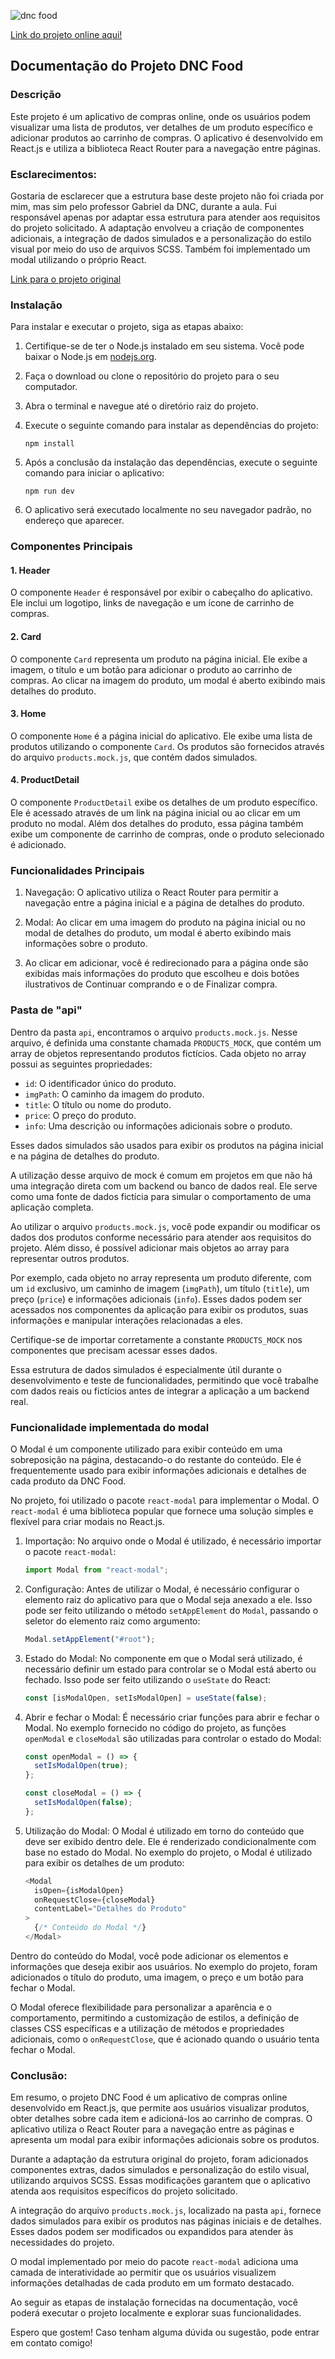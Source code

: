 ![dnc food](https://github.com/danibenfica/dnc-food/assets/103818625/2fb54b8b-4c9f-49e5-8e81-a2315e783011)

[Link do projeto online aqui!](https://dnc-food.vercel.app/)


## Documentação do Projeto DNC Food

### Descrição
Este projeto é um aplicativo de compras online, onde os usuários podem visualizar uma lista de produtos, ver detalhes de um produto específico e adicionar produtos ao carrinho de compras. O aplicativo é desenvolvido em React.js e utiliza a biblioteca React Router para a navegação entre páginas.

### Esclarecimentos:

Gostaria de esclarecer que a estrutura base deste projeto não foi criada por mim, mas sim pelo professor Gabriel da DNC, durante a aula. Fui responsável apenas por adaptar essa estrutura para atender aos requisitos do projeto solicitado.
A adaptação envolveu a criação de componentes adicionais, a integração de dados simulados e a personalização do estilo visual por meio do uso de arquivos SCSS. Também foi implementado um modal utilizando o próprio React.

[Link para o projeto original](https://github.com/gabrielss97/dnc-ecommerce-dinamicc)



### Instalação
Para instalar e executar o projeto, siga as etapas abaixo:

1. Certifique-se de ter o Node.js instalado em seu sistema. Você pode baixar o Node.js em [nodejs.org](https://nodejs.org/).

2. Faça o download ou clone o repositório do projeto para o seu computador.

3. Abra o terminal e navegue até o diretório raiz do projeto.

4. Execute o seguinte comando para instalar as dependências do projeto:
   ```
   npm install
   ```

5. Após a conclusão da instalação das dependências, execute o seguinte comando para iniciar o aplicativo:
   ```
   npm run dev
   ```

6. O aplicativo será executado localmente no seu navegador padrão, no endereço que aparecer. 

### Componentes Principais

#### 1. Header
O componente `Header` é responsável por exibir o cabeçalho do aplicativo. Ele inclui um logotipo, links de navegação e um ícone de carrinho de compras.

#### 2. Card
O componente `Card` representa um produto na página inicial. Ele exibe a imagem, o título e um botão para adicionar o produto ao carrinho de compras. Ao clicar na imagem do produto, um modal é aberto exibindo mais detalhes do produto.

#### 3. Home
O componente `Home` é a página inicial do aplicativo. Ele exibe uma lista de produtos utilizando o componente `Card`. Os produtos são fornecidos através do arquivo `products.mock.js`, que contém dados simulados.

#### 4. ProductDetail
O componente `ProductDetail` exibe os detalhes de um produto específico. Ele é acessado através de um link na página inicial ou ao clicar em um produto no modal. Além dos detalhes do produto, essa página também exibe um componente de carrinho de compras, onde o produto selecionado é adicionado.

### Funcionalidades Principais

1. Navegação: O aplicativo utiliza o React Router para permitir a navegação entre a página inicial e a página de detalhes do produto.

2. Modal: Ao clicar em uma imagem do produto na página inicial ou no modal de detalhes do produto, um modal é aberto exibindo mais informações sobre o produto.

3. Ao clicar em adicionar, você é redirecionado para a página onde são exibidas mais informações do produto que escolheu e
dois botões ilustrativos de Continuar comprando e o de Finalizar compra.

### Pasta de "api"

Dentro da pasta `api`, encontramos o arquivo `products.mock.js`. Nesse arquivo, é definida uma constante chamada `PRODUCTS_MOCK`, que contém um array de objetos representando produtos fictícios. Cada objeto no array possui as seguintes propriedades:

- `id`: O identificador único do produto.
- `imgPath`: O caminho da imagem do produto.
- `title`: O título ou nome do produto.
- `price`: O preço do produto.
- `info`: Uma descrição ou informações adicionais sobre o produto.

Esses dados simulados são usados para exibir os produtos na página inicial e na página de detalhes do produto.

A utilização desse arquivo de mock é comum em projetos em que não há uma integração direta com um backend ou banco de dados real. Ele serve como uma fonte de dados fictícia para simular o comportamento de uma aplicação completa.

Ao utilizar o arquivo `products.mock.js`, você pode expandir ou modificar os dados dos produtos conforme necessário para atender aos requisitos do projeto. Além disso, é possível adicionar mais objetos ao array para representar outros produtos.

Por exemplo, cada objeto no array representa um produto diferente, com um `id` exclusivo, um caminho de imagem (`imgPath`), um título (`title`), um preço (`price`) e informações adicionais (`info`). Esses dados podem ser acessados ​​nos componentes da aplicação para exibir os produtos, suas informações e manipular interações relacionadas a eles.

Certifique-se de importar corretamente a constante `PRODUCTS_MOCK` nos componentes que precisam acessar esses dados.

Essa estrutura de dados simulados é especialmente útil durante o desenvolvimento e teste de funcionalidades, permitindo que você trabalhe com dados reais ou fictícios antes de integrar a aplicação a um backend real.

### Funcionalidade implementada do modal

O Modal é um componente utilizado para exibir conteúdo em uma sobreposição na página, destacando-o do restante do conteúdo. Ele é frequentemente usado para exibir informações adicionais e detalhes de cada produto da DNC Food.

No projeto, foi utilizado o pacote `react-modal` para implementar o Modal. O `react-modal` é uma biblioteca popular que fornece uma solução simples e flexível para criar modais no React.js.


1. Importação: No arquivo onde o Modal é utilizado, é necessário importar o pacote `react-modal`:
   ```javascript
   import Modal from "react-modal";
   ```

2. Configuração: Antes de utilizar o Modal, é necessário configurar o elemento raiz do aplicativo para que o Modal seja anexado a ele. Isso pode ser feito utilizando o método `setAppElement` do `Modal`, passando o seletor do elemento raiz como argumento:
   ```javascript
   Modal.setAppElement("#root");
   ```

3. Estado do Modal: No componente em que o Modal será utilizado, é necessário definir um estado para controlar se o Modal está aberto ou fechado. Isso pode ser feito utilizando o `useState` do React:
   ```javascript
   const [isModalOpen, setIsModalOpen] = useState(false);
   ```

4. Abrir e fechar o Modal: É necessário criar funções para abrir e fechar o Modal. No exemplo fornecido no código do projeto, as funções `openModal` e `closeModal` são utilizadas para controlar o estado do Modal:
   ```javascript
   const openModal = () => {
     setIsModalOpen(true);
   };

   const closeModal = () => {
     setIsModalOpen(false);
   };
   ```

5. Utilização do Modal: O Modal é utilizado em torno do conteúdo que deve ser exibido dentro dele. Ele é renderizado condicionalmente com base no estado do Modal. No exemplo do projeto, o Modal é utilizado para exibir os detalhes de um produto:
   ```javascript
   <Modal
     isOpen={isModalOpen}
     onRequestClose={closeModal}
     contentLabel="Detalhes do Produto"
   >
     {/* Conteúdo do Modal */}
   </Modal>
   ```

Dentro do conteúdo do Modal, você pode adicionar os elementos e informações que deseja exibir aos usuários. No exemplo do projeto, foram adicionados o título do produto, uma imagem, o preço e um botão para fechar o Modal.

O Modal oferece flexibilidade para personalizar a aparência e o comportamento, permitindo a customização de estilos, a definição de classes CSS específicas e a utilização de métodos e propriedades adicionais, como o `onRequestClose`, que é acionado quando o usuário tenta fechar o Modal.

### Conclusão: 

Em resumo, o projeto DNC Food é um aplicativo de compras online desenvolvido em React.js, que permite aos usuários visualizar produtos, obter detalhes sobre cada item e adicioná-los ao carrinho de compras. O aplicativo utiliza o React Router para a navegação entre as páginas e apresenta um modal para exibir informações adicionais sobre os produtos.

Durante a adaptação da estrutura original do projeto, foram adicionados componentes extras, dados simulados e personalização do estilo visual, utilizando arquivos SCSS. Essas modificações garantem que o aplicativo atenda aos requisitos específicos do projeto solicitado.

A integração do arquivo `products.mock.js`, localizado na pasta `api`, fornece dados simulados para exibir os produtos nas páginas iniciais e de detalhes. Esses dados podem ser modificados ou expandidos para atender às necessidades do projeto.

O modal implementado por meio do pacote `react-modal` adiciona uma camada de interatividade ao permitir que os usuários visualizem informações detalhadas de cada produto em um formato destacado.

Ao seguir as etapas de instalação fornecidas na documentação, você poderá executar o projeto localmente e explorar suas funcionalidades.

Espero que gostem! Caso tenham alguma dúvida ou sugestão, pode entrar em contato comigo!
